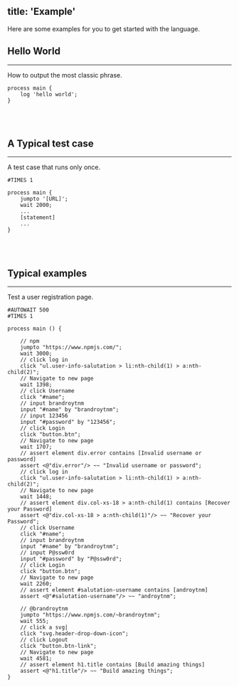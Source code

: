 title: 'Example'
---
Here are some examples for you to get started with the language.

## Hello World
---
How to output the most classic phrase.
```
process main {
    log 'hello world';
}
```
<br><br/>

## A Typical test case
---
A test case that runs only once.

```
#TIMES 1

process main {
    jumpto '[URL]';
    wait 2000;
    ...
    [statement]
    ...
}
```
<br><br/>

## Typical examples
---
Test a user registration page.

```
#AUTOWAIT 500
#TIMES 1

process main () {

	// npm
	jumpto "https://www.npmjs.com/";
	wait 3000;
	// click log in
	click "ul.user-info-salutation > li:nth-child(1) > a:nth-child(2)";
	// Navigate to new page
	wait 1398;
	// click Username
	click "#name";
	// input brandroytnm
	input "#name" by "brandroytnm";
	// input 123456
	input "#password" by "123456";
	// click Login
	click "button.btn";
	// Navigate to new page
	wait 1707;
	// assert element div.error contains [Invalid username or password]
	assert <@"div.error"/> ~~ "Invalid username or password";
	// click log in
	click "ul.user-info-salutation > li:nth-child(1) > a:nth-child(2)";
	// Navigate to new page
	wait 1448;
	// assert element div.col-xs-18 > a:nth-child(1) contains [Recover your Password]
	assert <@"div.col-xs-18 > a:nth-child(1)"/> ~~ "Recover your Password";
	// click Username
	click "#name";
	// input brandroytnm
	input "#name" by "brandroytnm";
	// input P@ssw0rd
	input "#password" by "P@ssw0rd";
	// click Login
	click "button.btn";
	// Navigate to new page
	wait 2260;
	// assert element #salutation-username contains [androytnm]
	assert <@"#salutation-username"/> ~~ "androytnm";
	
	// @brandroytnm
	jumpto "https://www.npmjs.com/~brandroytnm";
	wait 555;
	// click a svg|
	click "svg.header-drop-down-icon";
	// click Logout
	click "button.btn-link";
	// Navigate to new page
	wait 4581;
	// assert element h1.title contains [Build amazing things]
	assert <@"h1.title"/> ~~ "Build amazing things";
}
```